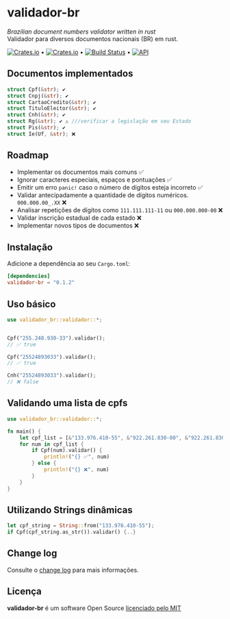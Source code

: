 # validador-br

_Brazilian document numbers validator written in rust_  
Validador para diversos documentos nacionais (BR) em rust.

[![Crates.io](https://img.shields.io/crates/v/validador-br)](https://crates.io/crates/validador-br) &bull; [![Crates.io](https://img.shields.io/crates/l/validador-br)](https://github.com/ricardodarocha/validador-br/blob/master/LICENSE) &bull; [![Build Status](https://travis-ci.com/ricardodarocha/validador-br.svg?branch=master)](https://travis-ci.com/ricardodarocha/validador-br) &bull; [![API](https://docs.rs/validador-br/badge.svg)](https://docs.rs/validador)

## Documentos implementados

```rust
struct Cpf(&str); ✔
struct Cnpj(&str); ✔
struct CartaoCredito(&str); ✔
struct TituloEleitor(&str); ✔
struct Cnh(&str); ✔
struct Rg(&str); ✔ ⚠ ///verificar a legislação em seu Estado
struct Pis(&str); ✔
struct Ie(Uf, &str); ❌
```

## Roadmap

- Implementar os documentos mais comuns ✅
- Ignorar caracteres especiais, espaços e pontuações ✅
- Emitir um erro `panic!` caso o número de dígitos esteja incorreto ✅
- Validar antecipadamente a quantidade de dígitos numéricos. `000.000.00_.XX` ❌
- Analisar repetições de dígitos como `111.111.111-11` ou `000.000.000-00` ❌
- Validar inscrição estadual de cada estado ❌
- Implementar novos tipos de documentos ❌

## Instalação

Adicione a dependência ao seu `Cargo.toml`:

```toml
[dependencies]
validador-br = "0.1.2"
```

## Uso básico

```rust
use validador_br::validador::*;


Cpf("255.248.930-33").validar();
// ✅ true 

Cpf("25524893033").validar();
// ✅ true

Cnh("25524893033").validar();
// ❌ false

```

## Validando uma lista de cpfs

```rust
use validador_br::validador::*;

fn main() {
    let cpf_list = [&"133.976.410-55", &"922.261.830-00", &"922.261.830-01", &"218.571.960-23"];
    for num in cpf_list {
        if Cpf(num).validar() {
            println!("{} ✅", num)
        } else {
            println!("{} ❌", num)
        }
    }
}
```

## Utilizando Strings dinâmicas

```rust
let cpf_string = String::from("133.976.410-55");
if Cpf(cpf_string.as_str()).validar() {..}
```

## Change log

Consulte o [change log](changelog.md) para mais informações.

## Licença

**validador-br** é um software Open Source [licenciado pelo MIT](https://github.com/ricardodarocha/validador-br/blob/master/LICENSE)
